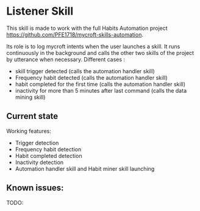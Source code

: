 # Listener Skill

This skill is made to work with the full Habits Automation project https://github.com/PFE1718/mycroft-skills-automation. 

Its role is to log mycroft intents when the user launches a skill. It runs continuously in the background and calls the other two skills of the project by utterance when necessary.
Different cases : 
 - skill trigger detected (calls the automation handler skill)
 - Frequency habit detected (calls the automation handler skill)
 - habit completed for the first time (calls the automation handler skill)
 - inactivity for more than 5 minutes after last command (calls the data mining skill)

## Current state

Working features:
 - Trigger detection
 - Frequency habit detection
 - Habit completed detection
 - Inactivity detection
 - Automation handler skill and Habit miner skill launching

Known issues:
 - 

TODO:
 